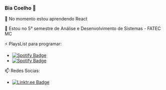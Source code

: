 ### Bia Coelho 👋

<!--
**biacoelho/biacoelho** is a ✨ _special_ ✨ repository because its `README.md` (this file) appears on your GitHub profile.

Here are some ideas to get you started:

- 🔭 I’m currently working on ...
- 🌱 I’m currently learning ...
- 👯 I’m looking to collaborate on ...
- 🤔 I’m looking for help with ...
- 💬 Ask me about ...
- 📫 How to reach me: ...
- 😄 Pronouns: ...
- ⚡ Fun fact: ...


[![Youtube Badge](https://img.shields.io/badge/-YouTube-FF0000)](https://www.youtube.com/user/BeatrizDadalto25/)
[![Linkedin Badge](https://img.shields.io/badge/-Linkedin-%230080ff)](https://www.linkedin.com/in/biacoelho/)
-->


🌱 No momento estou aprendendo React

🌱 Estou no 5° semestre de Análise e Desenvolvimento de Sistemas - FATEC MC

⚡ PlaysList para programar:
- [![Spotify Badge](https://img.shields.io/badge/Instrumental%20Madness-Spotify-sucess)](https://open.spotify.com/playlist/37i9dQZF1DWUk47CLxI4Uo?si=KC8xEY-XQ52UUYx0iqBcFA)
- [![Spotify Badge](https://img.shields.io/badge/Death%20Metal%20%26%20Beyond-Spotify-sucess)](https://open.spotify.com/playlist/37i9dQZF1DWT9SRKhOEUYj?si=n4GWYCbLQROC7EokkAeb0g)

📫 Redes Socias:
- [![Linktr.ee Badge](https://img.shields.io/badge/-Linktree-ff69b4)](https://linktr.ee/biacoelho)
